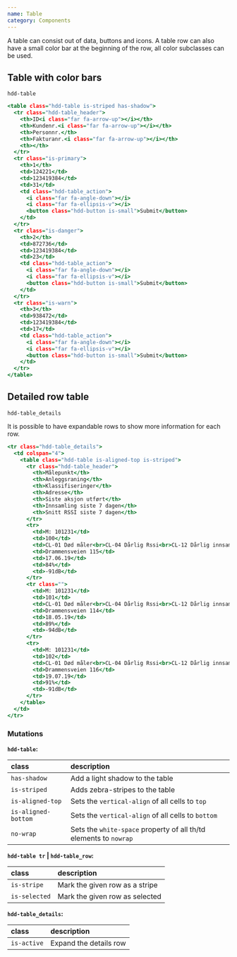 ```yaml
---
name: Table
category: Components
---
```


A table can consist out of data, buttons and icons. A table row can also have a small color bar at the beginning of the row, all color subclasses can be used.

## Table with color bars
`hdd-table`

```stripedtable.html
<table class="hdd-table is-striped has-shadow">
  <tr class="hdd-table_header">
    <th>ID<i class="far fa-arrow-up"></i></th>
    <th>Kundenr.<i class="far fa-arrow-up"></i></th>
    <th>Personnr.</th>
    <th>Fakturanr.<i class="far fa-arrow-up"></i></th>
    <th></th>
  </tr>
  <tr class="is-primary">
    <th>1</th>
    <td>124221</td>
    <td>123419384</td>
    <td>31</td>
    <td class="hdd-table_action">
      <i class="far fa-angle-down"></i>
      <i class="far fa-ellipsis-v"></i>
      <button class="hdd-button is-small">Submit</button>
    </td>
  </tr>
  <tr class="is-danger">
    <th>2</th>
    <td>872736</td>
    <td>123419384</td>
    <td>23</td>
    <td class="hdd-table_action">
      <i class="far fa-angle-down"></i>
      <i class="far fa-ellipsis-v"></i>
      <button class="hdd-button is-small">Submit</button>
    </td>
  </tr>
  <tr class="is-warn">
    <th>3</th>
    <td>938472</td>
    <td>123419384</td>
    <td>17</td>
    <td class="hdd-table_action">
      <i class="far fa-angle-down"></i>
      <i class="far fa-ellipsis-v"></i>
      <button class="hdd-button is-small">Submit</button>
    </td>
  </tr>
</table>
```

## Detailed row table
`hdd-table_details`

It is possible to have expandable rows to show more information for each row.

<!-- Er denne delen nødvendig? Man kan sette is-striped på hdd-table elementet istedet for hdd-table_details elementet! 
> ⚠️ The `is-striped` mutation on the `hdd-table` does not include the detail rows. When wanting to create a striped table is it advised to use the `is-stripe` row mutation on each row instead. -->

```expandabletable.html
<tr class="hdd-table_details">
  <td colspan="4">
    <table class="hdd-table is-aligned-top is-striped">
      <tr class="hdd-table_header">
        <th>Målepunkt</th>
        <th>Anleggsraning</th>
        <th>Klassifiseringer</th>
        <th>Adresse</th>
        <th>Siste aksjon utført</th>
        <th>Innsamling siste 7 dagen</th>
        <th>Snitt RSSI siste 7 dagen</th>
      </tr>
      <tr>
        <td>M: 101231</td>
        <td>100</td>
        <td>CL-01 Død måler<br>CL-04 Dårlig Rssi<br>CL-12 Dårlig innsamling</td>
        <td>Drammensveien 115</td>
        <td>17.06.19</td>
        <td>84%</td>
        <td>-91dB</td>
      </tr>
      <tr class="">
        <td>M: 101231</td>
        <td>101</td>
        <td>CL-01 Død måler<br>CL-04 Dårlig Rssi<br>CL-12 Dårlig innsamling</td>
        <td>Drammensveien 114</td>
        <td>18.05.19</td>
        <td>89%</td>
        <td>-94dB</td>
      </tr>
      <tr>
        <td>M: 101231</td>
        <td>102</td>
        <td>CL-01 Død måler<br>CL-04 Dårlig Rssi<br>CL-12 Dårlig innsamling</td>
        <td>Drammensveien 116</td>
        <td>19.07.19</td>
        <td>91%</td>
        <td>-91dB</td>
      </tr>
    </table>
  </td>
</tr>
```

### Mutations
**`hdd-table`:**

| class | description|
| :--- | :--- |
| `has-shadow` | Add a light shadow to the table |
| `is-striped` | Adds zebra-stripes to the table |
| `is-aligned-top` | Sets the `vertical-align` of all cells to `top` |
| `is-aligned-bottom` | Sets the `vertical-align` of all cells to `bottom` |
| `no-wrap` | Sets the `white-space` property of all th/td elements to `nowrap` |

**`hdd-table tr` | `hdd-table_row`:**

| class | description|
| :--- | :--- |
| `is-stripe` | Mark the given row as a stripe |
| `is-selected` | Mark the given row as selected |

**`hdd-table_details`:**

| class | description|
| :--- | :--- |
| `is-active` | Expand the details row |
